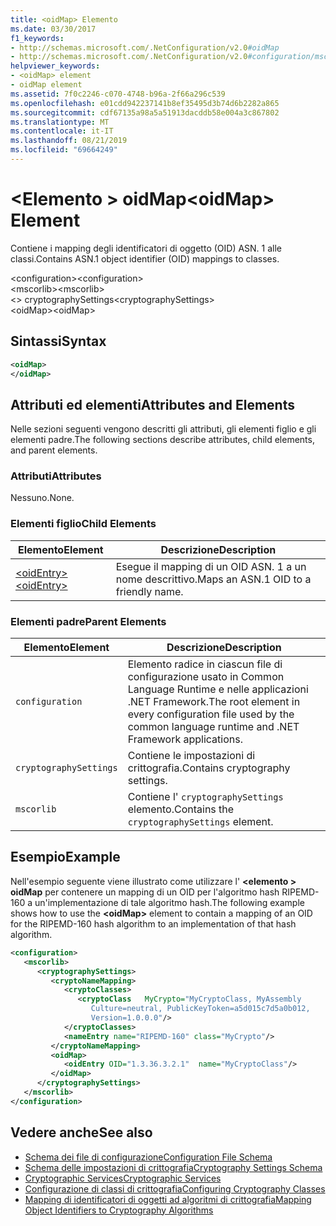 ```yaml
---
title: <oidMap> Elemento
ms.date: 03/30/2017
f1_keywords:
- http://schemas.microsoft.com/.NetConfiguration/v2.0#oidMap
- http://schemas.microsoft.com/.NetConfiguration/v2.0#configuration/mscorlib/cryptographySettings/oidMap
helpviewer_keywords:
- <oidMap> element
- oidMap element
ms.assetid: 7f0c2246-c070-4748-b96a-2f66a296c539
ms.openlocfilehash: e01cdd942237141b8ef35495d3b74d6b2282a865
ms.sourcegitcommit: cdf67135a98a5a51913dacddb58e004a3c867802
ms.translationtype: MT
ms.contentlocale: it-IT
ms.lasthandoff: 08/21/2019
ms.locfileid: "69664249"
---
```

# <a name="oidmap-element"></a><span data-ttu-id="4da8d-102">\<Elemento > oidMap</span><span class="sxs-lookup"><span data-stu-id="4da8d-102">\<oidMap> Element</span></span>
<span data-ttu-id="4da8d-103">Contiene i mapping degli identificatori di oggetto (OID) ASN. 1 alle classi.</span><span class="sxs-lookup"><span data-stu-id="4da8d-103">Contains ASN.1 object identifier (OID) mappings to classes.</span></span>  
  
 <span data-ttu-id="4da8d-104">\<configuration></span><span class="sxs-lookup"><span data-stu-id="4da8d-104">\<configuration></span></span>  
<span data-ttu-id="4da8d-105">\<mscorlib></span><span class="sxs-lookup"><span data-stu-id="4da8d-105">\<mscorlib></span></span>  
<span data-ttu-id="4da8d-106">\<> cryptographySettings</span><span class="sxs-lookup"><span data-stu-id="4da8d-106">\<cryptographySettings></span></span>  
<span data-ttu-id="4da8d-107">\<oidMap></span><span class="sxs-lookup"><span data-stu-id="4da8d-107">\<oidMap></span></span>  
  
## <a name="syntax"></a><span data-ttu-id="4da8d-108">Sintassi</span><span class="sxs-lookup"><span data-stu-id="4da8d-108">Syntax</span></span>  
  
```xml  
<oidMap>   
</oidMap>  
```  
  
## <a name="attributes-and-elements"></a><span data-ttu-id="4da8d-109">Attributi ed elementi</span><span class="sxs-lookup"><span data-stu-id="4da8d-109">Attributes and Elements</span></span>  
 <span data-ttu-id="4da8d-110">Nelle sezioni seguenti vengono descritti gli attributi, gli elementi figlio e gli elementi padre.</span><span class="sxs-lookup"><span data-stu-id="4da8d-110">The following sections describe attributes, child elements, and parent elements.</span></span>  
  
### <a name="attributes"></a><span data-ttu-id="4da8d-111">Attributi</span><span class="sxs-lookup"><span data-stu-id="4da8d-111">Attributes</span></span>  
 <span data-ttu-id="4da8d-112">Nessuno.</span><span class="sxs-lookup"><span data-stu-id="4da8d-112">None.</span></span>  
  
### <a name="child-elements"></a><span data-ttu-id="4da8d-113">Elementi figlio</span><span class="sxs-lookup"><span data-stu-id="4da8d-113">Child Elements</span></span>  
  
|<span data-ttu-id="4da8d-114">Elemento</span><span class="sxs-lookup"><span data-stu-id="4da8d-114">Element</span></span>|<span data-ttu-id="4da8d-115">Descrizione</span><span class="sxs-lookup"><span data-stu-id="4da8d-115">Description</span></span>|  
|-------------|-----------------|  
|[<span data-ttu-id="4da8d-116">\<oidEntry></span><span class="sxs-lookup"><span data-stu-id="4da8d-116">\<oidEntry></span></span>](oidentry-element.md)|<span data-ttu-id="4da8d-117">Esegue il mapping di un OID ASN. 1 a un nome descrittivo.</span><span class="sxs-lookup"><span data-stu-id="4da8d-117">Maps an ASN.1 OID to a friendly name.</span></span>|  
  
### <a name="parent-elements"></a><span data-ttu-id="4da8d-118">Elementi padre</span><span class="sxs-lookup"><span data-stu-id="4da8d-118">Parent Elements</span></span>  
  
|<span data-ttu-id="4da8d-119">Elemento</span><span class="sxs-lookup"><span data-stu-id="4da8d-119">Element</span></span>|<span data-ttu-id="4da8d-120">Descrizione</span><span class="sxs-lookup"><span data-stu-id="4da8d-120">Description</span></span>|  
|-------------|-----------------|  
|`configuration`|<span data-ttu-id="4da8d-121">Elemento radice in ciascun file di configurazione usato in Common Language Runtime e nelle applicazioni .NET Framework.</span><span class="sxs-lookup"><span data-stu-id="4da8d-121">The root element in every configuration file used by the common language runtime and .NET Framework applications.</span></span>|  
|`cryptographySettings`|<span data-ttu-id="4da8d-122">Contiene le impostazioni di crittografia.</span><span class="sxs-lookup"><span data-stu-id="4da8d-122">Contains cryptography settings.</span></span>|  
|`mscorlib`|<span data-ttu-id="4da8d-123">Contiene l' `cryptographySettings` elemento.</span><span class="sxs-lookup"><span data-stu-id="4da8d-123">Contains the `cryptographySettings` element.</span></span>|  
  
## <a name="example"></a><span data-ttu-id="4da8d-124">Esempio</span><span class="sxs-lookup"><span data-stu-id="4da8d-124">Example</span></span>  
 <span data-ttu-id="4da8d-125">Nell'esempio seguente viene illustrato come utilizzare l'  **\<elemento > oidMap** per contenere un mapping di un OID per l'algoritmo hash RIPEMD-160 a un'implementazione di tale algoritmo hash.</span><span class="sxs-lookup"><span data-stu-id="4da8d-125">The following example shows how to use the **\<oidMap>** element to contain a mapping of an OID for the RIPEMD-160 hash algorithm to an implementation of that hash algorithm.</span></span>  
  
```xml  
<configuration>  
   <mscorlib>  
      <cryptographySettings>  
         <cryptoNameMapping>  
            <cryptoClasses>  
               <cryptoClass   MyCrypto="MyCryptoClass, MyAssembly  
                  Culture=neutral, PublicKeyToken=a5d015c7d5a0b012,  
                  Version=1.0.0.0"/>  
            </cryptoClasses>  
            <nameEntry name="RIPEMD-160" class="MyCrypto"/>  
         </cryptoNameMapping>  
         <oidMap>  
            <oidEntry OID="1.3.36.3.2.1"  name="MyCryptoClass"/>  
         </oidMap>  
      </cryptographySettings>  
   </mscorlib>  
</configuration>  
```  
  
## <a name="see-also"></a><span data-ttu-id="4da8d-126">Vedere anche</span><span class="sxs-lookup"><span data-stu-id="4da8d-126">See also</span></span>

- [<span data-ttu-id="4da8d-127">Schema dei file di configurazione</span><span class="sxs-lookup"><span data-stu-id="4da8d-127">Configuration File Schema</span></span>](../index.md)
- [<span data-ttu-id="4da8d-128">Schema delle impostazioni di crittografia</span><span class="sxs-lookup"><span data-stu-id="4da8d-128">Cryptography Settings Schema</span></span>](index.md)
- [<span data-ttu-id="4da8d-129">Cryptographic Services</span><span class="sxs-lookup"><span data-stu-id="4da8d-129">Cryptographic Services</span></span>](../../../../../docs/standard/security/cryptographic-services.md)
- [<span data-ttu-id="4da8d-130">Configurazione di classi di crittografia</span><span class="sxs-lookup"><span data-stu-id="4da8d-130">Configuring Cryptography Classes</span></span>](../../configure-cryptography-classes.md)
- [<span data-ttu-id="4da8d-131">Mapping di identificatori di oggetti ad algoritmi di crittografia</span><span class="sxs-lookup"><span data-stu-id="4da8d-131">Mapping Object Identifiers to Cryptography Algorithms</span></span>](../../map-object-identifiers-to-cryptography-algorithms.md)
